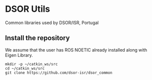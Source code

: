 # DSOR Utils
Common libraries used by DSOR/ISR, Portugal

## Install the repository
We assume that the user has ROS NOETIC already installed along with Eigen Library.
```
mkdir -p ~/catkin_ws/src
cd ~/catkin_ws/src
git clone https://github.com/dsor-isr/dsor_common
```
